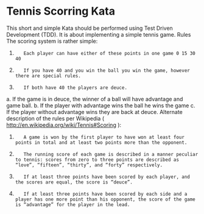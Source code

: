 # Tennis Scorring Kata

This short and simple Kata should be performed using Test Driven Development (TDD).
It is about implementing a simple tennis game.
Rules
The scoring system is rather simple:
1.        Each player can have either of these points in one game 0 15 30 40
2.        If you have 40 and you win the ball you win the game, however there are special rules.
3.        If both have 40 the players are deuce.
a. If the game is in deuce, the winner of a ball will have advantage and game ball.
b. If the player with advantage wins the ball he wins the game
c. If the player without advantage wins they are back at deuce.
Alternate description of the rules per Wikipedia ( http://en.wikipedia.org/wiki/Tennis#Scoring ):
1.        A game is won by the first player to have won at least four points in total and at least two points more than the opponent.
2.        The running score of each game is described in a manner peculiar to tennis: scores from zero to three points are described as “love”, “fifteen”, “thirty”, and “forty” respectively.
3.        If at least three points have been scored by each player, and the scores are equal, the score is “deuce”.
4.        If at least three points have been scored by each side and a player has one more point than his opponent, the score of the game is “advantage” for the player in the lead.

